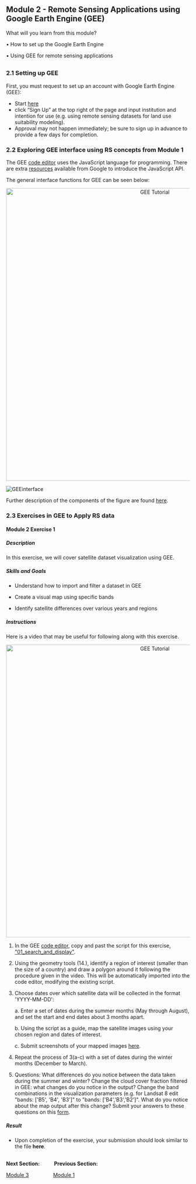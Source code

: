 ## Module 2 - Remote Sensing Applications using Google Earth Engine (GEE)

What will you learn from this module?

• How to set up the Google Earth Engine 

• Using GEE for remote sensing applications 

## 

### 2.1 Setting up GEE 
First, you must request to set up an account with Google Earth Engine (GEE):
* Start [here](https://earthengine.google.com/)
* click “Sign Up” at the top right of the page and input institution and intention for use (e.g. using remote sensing datasets for land use suitability modeling).
* Approval may not happen immediately; be sure to sign up in advance to provide a few days for completion.


### 2.2 Exploring GEE interface using RS concepts from Module 1
The GEE [code editor](code.earthengine.google.com) uses the JavaScript language for programming. There are extra [resources](https://developers.google.com/earth-engine/tutorials/tutorial_api_01) available from Google to introduce the JavaScript API.

The general interface functions for GEE can be seen below:

<p align="center">
  <a href="https://mediasite.video.ufl.edu/Mediasite/Play/55447fcbfc2f487ebaae8d1258e829ca1d" target="_blank">
    <img src="https://user-images.githubusercontent.com/84922404/135470199-719878b5-7cb6-4a7a-aacd-e40881cda2e3.JPG" alt= "GEE Tutorial" width="800">
  </a>
</p>
  
![GEEinterface](https://user-images.githubusercontent.com/84922404/132246323-4b2d7dee-6cdc-4828-aa9a-b3ab4193ffa5.png)

Further description of the components of the figure are found [here](https://github.com/ecodynlab/GALUP/wiki/GEE-Interface).

### 2.3 Exercises in GEE to Apply RS data 
#### Module 2 Exercise 1 ####
##### Description #####
In this exercise, we will cover satellite dataset visualization using GEE.

##### Skills and Goals #####
* Understand how to import and filter a dataset in GEE

* Create a visual map using specific bands

* Identify satellite differences over various years and regions

##### Instructions #####
Here is a video that may be useful for following along with this exercise.
<p align="center">
  <a href="https://mediasite.video.ufl.edu/Mediasite/Play/9d0bd66164844d478357dbb876e9a8b91d" target="_blank">
    <img src="https://user-images.githubusercontent.com/84922404/137360913-c5aa881a-b338-4829-bbf7-40a355f69ea7.png" alt= "GEE Tutorial" width="800">
  </a>
</p>

1. In the GEE [code editor](https://code.earthengine.google.com/), copy and past the script for this exercise, ["01_search_and_display"](https://github.com/ecodynlab/GALUP/wiki/Scripts).
2. Using the geometry tools (14.), identify a region of interest (smaller than the size of a country) and draw a polygon around it following the procedure given in the video. This will be automatically imported into the code editor, modifying the existing script.
3. Choose dates over which satellite data will be collected in the format 'YYYY-MM-DD':

    a. Enter a set of dates during the summer months (May through August), and set the start and end dates about 3 months apart.
  
    b. Using the script as a guide, map the satellite images using your chosen region and dates of interest.
  
    c. Submit screenshots of your mapped images <a href="https://github.com/ecodynlab/GALUP/issues/new" title="here">here</a>\.
  
4. Repeat the process of 3(a-c) with a set of dates during the winter months (December to March). 
5. Questions: What differences do you notice between the data taken during the summer and winter? Change the cloud cover fraction filtered in GEE: what changes do you notice in the output? Change the band combinations in the visualization parameters (e.g. for Landsat 8 edit "bands: ['B5', 'B4', 'B3']" to "bands: ['B4','B3','B2']". What do you notice about the map output after this change? Submit your answers to these questions on this [form](https://docs.google.com/forms/d/e/1FAIpQLSexZ7T8WgL7gh1BDYaJ0_BCe4ndr03Q81Z0T5-gC-nG6SZa_A/viewform?usp=sf_link).


##### Result #####
* Upon completion of the exercise, your submission should look similar to the file **here**.

</p>

##
**Next Section:**&nbsp;&nbsp;&nbsp;&nbsp;&nbsp;&nbsp;&nbsp; &nbsp; **Previous Section:**

<a href="Module 3.md" title="Module 3">Module 3</a> &nbsp; &nbsp; &nbsp; &nbsp; &nbsp; &nbsp; &nbsp; &nbsp; <a href="Module 1.md" title="Module 1">Module 1</a>


